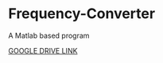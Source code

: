 # Frequency-Converter
A Matlab based program

<a href="https://drive.google.com/open?id=1Q_47UZPZYnQlBTUYV_erl7afpNxWLSYh" target="_blank"> GOOGLE DRIVE LINK</a> 
